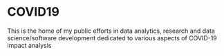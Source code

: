 # COVID19
This is the home of my public efforts in data analytics, research and data science/software development dedicated to various aspects of COVID-19 impact analysis
